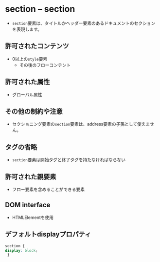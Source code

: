# section – section

- `section`要素は、タイトルかヘッダー要素のあるドキュメントのセクションを表現します。

## 許可されたコンテンツ

- 0以上の`style`要素
    - その後のフローコンテント

## 許可された属性

- グローバル属性


## その他の制約や注意

- セクショニング要素の`section`要素は、address要素の子孫として使えません。

## タグの省略

- `section`要素は開始タグと終了タグを持たなければならない

## 許可された親要素

- フロー要素を含めることができる要素

## DOM interface

- HTMLElementを使用

## デフォルトdisplayプロパティ

```css
section {
display: block;
 }
```

